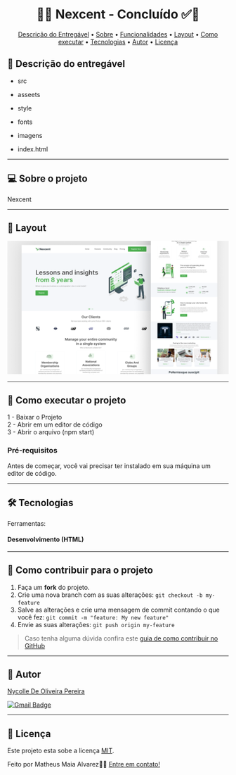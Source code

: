 <h1 align="center"> 
	  🚀✅ Nexcent - Concluído ✅🚀
</h1>



<!-- MODELO MENU DE NAVEGAÇÃO -->
<p align="center">
 <a href="#-Descrição-do-entregável">Descrição do Entregável</a> •
 <a href="#-sobre-o-projeto">Sobre</a> •
 <a href="#-funcionalidades">Funcionalidades</a> •
 <a href="#-layout">Layout</a> • 
 <a href="#-como-executar-o-projeto">Como executar</a> • 
 <a href="#-tecnologias">Tecnologias</a> • 
 <a href="#-autor">Autor</a> • 
 <a href="#user-content--licença">Licença</a>
</p>

<!-- MODELO DE DESCRIÇÃO -->
## 📄 Descrição do entregável

- src
 - asseets
 - style
 - fonts
 - imagens

 - index.html 

---


<!-- MODELO DESCRIÇÃO SOBRE O PROJETO: -->
## 💻 Sobre o projeto

<!-- EXPLICA O MOTIVO DO PROJETO -->
Nexcent

<!-- LINHA DE DIVISÃO: -->
---


<!-- EXEMPLO DE LAYOUT: -->
## 🎨 Layout


![Web1](https://github.com/NycolleOliveira638/Nexcent/blob/main/src/assets/images/Thumbnail.png)

---

<!-- ---------------------------------------------------------------------- -->

<!-- MODELO DE COMO EXECUTAR O PROJETO -->
## 🚀 Como executar o projeto

1 - Baixar o Projeto <br>
2 - Abrir em um editor de código<br>
3 - Abrir o arquivo (npm start)


<!-- MODELO DE PRÉ REQUISITOS -->
### Pré-requisitos

Antes de começar, você vai precisar ter instalado em sua máquina um editor de código.

---

<!-- ---------------------------------------------------------------------- -->

<!-- MODELO DE TECNOLOGIAS -->
## 🛠 Tecnologias

 Ferramentas:
 #### Desenvolvimento (HTML)

---

<!-- ---------------------------------------------------------------------- -->

<!-- MODELO DE COMO CONTRIBUIR PARA O PROJETO -->
## 💪 Como contribuir para o projeto

1. Faça um **fork** do projeto.
2. Crie uma nova branch com as suas alterações: `git checkout -b my-feature`
3. Salve as alterações e crie uma mensagem de commit contando o que você fez: `git commit -m "feature: My new feature"`
4. Envie as suas alterações: `git push origin my-feature`
> Caso tenha alguma dúvida confira este [guia de como contribuir no GitHub](./CONTRIBUTING.md)

---

<!-- ---------------------------------------------------------------------- -->

<!-- MODELO DE AUTOR-->
## 🦸 Autor

<a href="https://br.linkedin.com/in/matheus-maia-alvarez-">
Nycolle De Oliveira Pereira</a>
 <br />
 
[![Gmail Badge](https://img.shields.io/badge/-nycolleo638@gmail.com-c14438?style=flat-square&logo=Gmail&logoColor=white&link=mailto:nycolleo638@gmail.com)](mailto:nycolleo638@gmail.com)

---

<!-- ---------------------------------------------------------------------- -->

<!-- MODELO DE LICENÇA -->
## 📝 Licença

Este projeto esta sobe a licença [MIT](./LICENSE).

Feito por Matheus Maia Alvarez👋🏽 [Entre em contato!](https://br.linkedin.com/in/matheus-maia-alvarez-)

